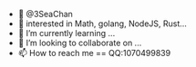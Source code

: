- 👋 @3SeaChan
- 👀 interested in Math, golang, NodeJS, Rust...
- 🌱 I’m currently learning ...
- 💞️ I’m looking to collaborate on ...
- 📫 How to reach me == QQ:1070499839

<!---
3SeaChan/3SeaChan is a ✨ special ✨ repository because its `README.md` (this file) appears on your GitHub profile.
You can click the Preview link to take a look at your changes.
--->
